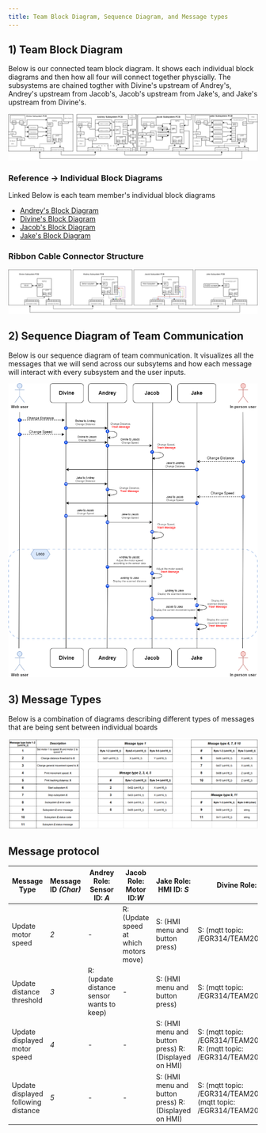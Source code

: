 ```yaml
---
title: Team Block Diagram, Sequence Diagram, and Message types
---
```


## 1) Team Block Diagram

Below is our connected team block diagram. It shows each individual block diagrams and then how all four will connect together physcially. The subsystems are chained togther with Divine's upstream of Andrey's, Andrey's upstream from Jacob's, Jacob's upstream from Jake's, and Jake's upstream from Divine's.

![diagram_01](Team_Block.png "Team block diagram")

### Reference -> Individual Block Diagrams

Linked Below is each team member's individual block diagrams

- [Andrey's Block Diagram](https://lordandrey17.github.io/andreypodoprigora.github.io/Personal-Block-Diagram/)
- [Divine's Block Diagram]()
- [Jacob's Block Diagram]()
- [Jake's Block Diagram](https://jakestrube.github.io/DataSheet/Individual_BlockDiagram/)

### Ribbon Cable Connector Structure

![diagram_015](Ribbon.png "Ribbon cable structure")

## 2) Sequence Diagram of Team Communication

Below is our sequence diagram of team communication. It visualizes all the messages that we will send across our subsytems and how each message will interact with every subsystem and the user inputs. 

![diagram_02](Comm.png "Sequence diagram")

## 3) Message Types

Below is a combination of diagrams describing different types of messages that are being sent between individual boards

![diagram_03](Mes_Str.png "Message types")






## Message protocol

| Message Type | Message ID *(Char)* | Andrey Role: Sensor ID: *A* | Jacob Role: Motor ID:*W* | Jake  Role: HMI ID: *S* | Divine Role: MQTT ID: *D*|
|--------------|------------|----------------------|--------------------|-----------------|-------------------|
| Update motor speed | *2* | - | R: (Update speed at which motors move) | S: (HMI menu and button press) | S: (mqtt topic: /EGR314/TEAM204/MOTORSPEED) |
| Update distance threshold | *3* | R: (update distance sensor wants to keep) | - | S: (HMI menu and button press) | S: (mqtt topic: /EGR314/TEAM204/DISTANCE) |
| Update displayed motor speed | *4* | - | - | S: (HMI menu and button press) R:(Displayed on HMI) | S: (mqtt topic: /EGR314/TEAM204/MOTORSPEED) R: (mqtt topic: /EGR314/TEAM204/MOTORSPEED)|
| Update displayed following distance | *5* | - | - | S: (HMI menu and button press) R:(Displayed on HMI) | S: (mqtt topic: /EGR314/TEAM204/DISTANCE) R: (mqtt topic: /EGR314/TEAM204/DISTANCE) |


